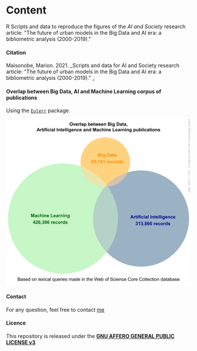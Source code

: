 # Content

R Scripts and data to reproduce the figures of the _AI and Society_ research article: "The future of urban models in the Big Data and AI era: a bibliometric analysis (2000-2019)."

#### Citation
Maisonobe, Marion. 2021. _Scripts and data for AI and Society research article: "The future of urban models in the Big Data and AI era: a bibliometric analysis (2000-2019)."
_

#### Overlap between Big Data, AI and Machine Learning corpus of publications 

Using the [`Eulerr`](https://cran.r-project.org/package=eulerr) package.

![](outputs/figures/Figure_1.svg)

#### Contact
For any question, feel free to contact [me](https://www.parisgeo.cnrs.fr/spip.php?article8513&lang=fr) 

#### Licence
This repository is released under the <a href="LICENSE">**GNU AFFERO GENERAL PUBLIC LICENSE v3**</a>
